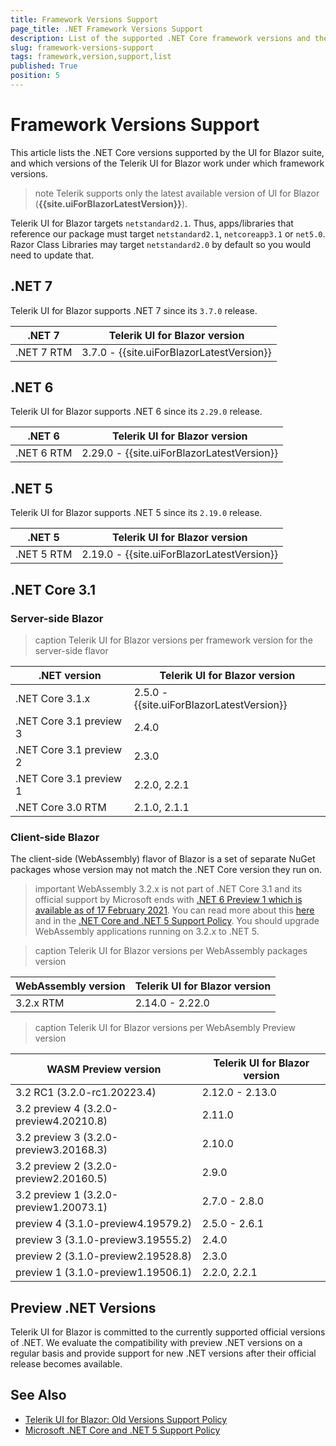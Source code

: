 ```yaml
---
title: Framework Versions Support
page_title: .NET Framework Versions Support
description: List of the supported .NET Core framework versions and the UI for Blazor versions that work on them.
slug: framework-versions-support
tags: framework,version,support,list
published: True
position: 5
---
```


# Framework Versions Support

This article lists the .NET Core versions supported by the UI for Blazor suite, and which versions of the Telerik UI for Blazor work under which framework versions.

>note Telerik supports only the latest available version of UI for Blazor (**{{site.uiForBlazorLatestVersion}}**).

Telerik UI for Blazor targets `netstandard2.1`. Thus, apps/libraries that reference our package must target `netstandard2.1`, `netcoreapp3.1` or `net5.0`. Razor Class Libraries may target `netstandard2.0` by default so you would need to update that.

## .NET 7

Telerik UI for Blazor supports .NET 7 since its `3.7.0` release.

| .NET 7     | Telerik UI for Blazor version                          |
|------------|--------------------------------------------------------|
| .NET 7 RTM | 3.7.0 - {{site.uiForBlazorLatestVersion}}             |

## .NET 6

Telerik UI for Blazor supports .NET 6 since its `2.29.0` release.

| .NET 6     | Telerik UI for Blazor version                          |
|------------|--------------------------------------------------------|
| .NET 6 RTM | 2.29.0 - {{site.uiForBlazorLatestVersion}}             |

## .NET 5

Telerik UI for Blazor supports .NET 5 since its `2.19.0` release.

| .NET 5     | Telerik UI for Blazor version                          |
|------------|--------------------------------------------------------|
| .NET 5 RTM | 2.19.0 - {{site.uiForBlazorLatestVersion}}             |




## .NET Core 3.1

### Server-side Blazor

>caption Telerik UI for Blazor versions per framework version for the server-side flavor


| .NET version              | Telerik UI for Blazor version |
|---------------------------|-------------------------------|
| .NET Core 3.1.x           | 2.5.0 - {{site.uiForBlazorLatestVersion}}                 |
| .NET Core 3.1 preview 3   | 2.4.0                         |
| .NET Core 3.1 preview 2   | 2.3.0                         |
| .NET Core 3.1 preview 1   | 2.2.0, 2.2.1                  |
| .NET Core 3.0 RTM         | 2.1.0, 2.1.1                  |


### Client-side Blazor

The client-side (WebAssembly) flavor of Blazor is a set of separate NuGet packages whose version may not match the .NET Core version they run on.

>important WebAssembly 3.2.x is not part of .NET Core 3.1 and its official support by Microsoft ends with <a href="https://devblogs.microsoft.com/aspnet/asp-net-core-updates-in-net-6-preview-1/" target="_blank">.NET 6 Preview 1 which is available as of 17 February 2021</a>. You can read more about this <a href="https://github.com/dotnet/aspnetcore/issues/26838#issuecomment-718763457" target="_blank">here</a> and in the <a href="https://dotnet.microsoft.com/platform/support/policy/dotnet-core" target="_blank">.NET Core and .NET 5 Support Policy</a>. You should upgrade WebAssembly applications running on 3.2.x to .NET 5.

>caption Telerik UI for Blazor versions per WebAssembly packages version

| WebAssembly version                  | Telerik UI for Blazor version      |
|--------------------------------------|-------------------------------     |
| 3.2.x RTM                            | 2.14.0 - 2.22.0                    |



>caption Telerik UI for Blazor versions per WebAsembly Preview version

| WASM Preview version                 | Telerik UI for Blazor version |
|--------------------------------------|-------------------------------|
| 3.2 RC1 (3.2.0-rc1.20223.4)          | 2.12.0 - 2.13.0               |
| 3.2 preview 4 (3.2.0-preview4.20210.8)         | 2.11.0              |
| 3.2 preview 3 (3.2.0-preview3.20168.3)         | 2.10.0              |
| 3.2 preview 2 (3.2.0-preview2.20160.5)         | 2.9.0               |
| 3.2 preview 1 (3.2.0-preview1.20073.1)         | 2.7.0 - 2.8.0       |
| preview 4 (3.1.0-preview4.19579.2)   | 2.5.0 - 2.6.1                 |
| preview 3 (3.1.0-preview3.19555.2)   | 2.4.0                         |
| preview 2 (3.1.0-preview2.19528.8)   | 2.3.0                         |
| preview 1 (3.1.0-preview1.19506.1)   | 2.2.0, 2.2.1                  |


## Preview .NET Versions

Telerik UI for Blazor is committed to the currently supported official versions of .NET. We evaluate the compatibility with preview .NET versions on a regular basis and provide support for new .NET versions after their official release becomes available.


## See Also

  * [Telerik UI for Blazor: Old Versions Support Policy](slug://old_versions_support_policy)
  * <a href="https://dotnet.microsoft.com/platform/support/policy/dotnet-core" target="_blank">Microsoft .NET Core and .NET 5 Support Policy</a>
